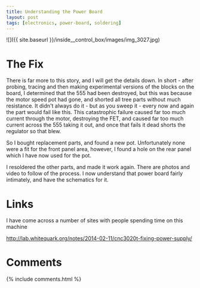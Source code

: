 ```yaml
---
title: Understanding the Power Board
layout: post
tags: [electronics, power-board, soldering]
---
```

![]({{ site.baseurl }}/inside__control_box/images/img_3027.jpg)

# The Fix

There is far more to this story, and I will get the details down. In short - after probing, tracing and then making experimental versions of the blocks on the board, I determined that the 555 had been destroyed, but this was because the motor speed pot had gone, and shorted all tree parts without much resistance. It didn't always do it - but as you sweep it - every now and again the part would fail like this. This catastrophic failure caused far too much current through the motor, destroying the FET, and caused far too much current across the 555 taking it out, and once that fails it dead shorts the regulator so that blew. 
 
 So I bought replacement parts, and found a new pot. Unfortunately none were a fit for the front panel area, however, I found a hole on the rear panel which I have now used for the pot.
 
 I resoldered the other parts, and made it work again. There are photos and video to follow of the process. I now understand that power board fairly intimately, and have the schematics for it.
 
# Links

I have come across a number of sites with people spending time on this machine

<http://lab.whitequark.org/notes/2014-02-11/cnc3020t-fixing-power-supply/>

<h1>Comments</h1>
{% include comments.html %}
